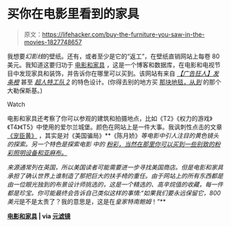 # 买你在电影里看到的家具

> 原文：<https://lifehacker.com/buy-the-furniture-you-saw-in-the-movies-1827748657>

我想要*幻影线*的壁纸。还有，或者至少是它的“返工”，在壁纸直销网站上每卷 80 美元。我知道这要归功于 [电影和家具](https://filmandfurniture.com/) ，这是一个博客和数据库，在电影和电视节目中发现家具和装饰，并告诉你在哪里可以买到。该网站有来自 [*【广告狂人】*](https://filmandfurniture.com/film/mad-men/)[*发条橙*](https://filmandfurniture.com/film/a-clockwork-orange/) 甚至 [*超人特工队 2*](https://filmandfurniture.com/2018/07/step-inside-the-parrs-super-new-house-in-incredibles-2/) 的特色设计。(你得去别的地方买 [那块地毯，从*到*](https://www.therugseller.co.uk/blogwp/the-big-lebowski-rugs-4224) 的那个大勒保斯基。)

Watch

电影和家具还考察了你可以参观的建筑和拍摄地点，比如《T2》《权力的游戏》《T4》《T5》中使用的爱尔兰城堡。颜色在网站上是一件大事。我讽刺性点击的文章 [《宠臣黄》](https://filmandfurniture.com/2015/04/minion-yellow-pantones-first-colour-to-be-influenced-by-a-movie/) ，其实是对《美国骗局》**《陈月娇》*等电影中引人注目的黄色镜头的探索。另一个特色是探索电影 中的 [粉彩，当然在那里你可以买到一些别致的粉彩照明设备和亚麻布。](https://filmandfurniture.com/2017/04/pastel-colours-in-film-sets/)*

*来源通常列在英国，所以美国读者可能需要进一步寻找美国商店。但是电影和家具承担了确认世界上谁制造了那把巨大的扶手椅的重任。由于网站上的所有东西都是由一位眼光独到的布景设计师挑选的，这是一个精选的、高辛烷值的收藏，每一件都是珍宝。你可能最终会告诉自己类似这样的事情:“如果我们要永远保留它，800 美元*是不是太贵了？我的意思是，这是在*皇家特南鲍姆*！”**

**[电影和家具](https://filmandfurniture.com/) | via [元滤镜](https://www.metafilter.com/175445/Film-and-Furniture)**